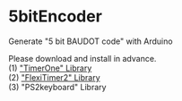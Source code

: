 # 5bitEncoder

Generate "5 bit BAUDOT code" with Arduino 

Please download and install in advance.<br/>
(1) ["TimerOne" Library](https://playground.arduino.cc/Main/FlexiTimer2/) <br/>
(2) ["FlexiTimer2" Library](https://playground.arduino.cc/Main/FlexiTimer2/)<br/>
(3) "PS2keyboard" Library<br/>

